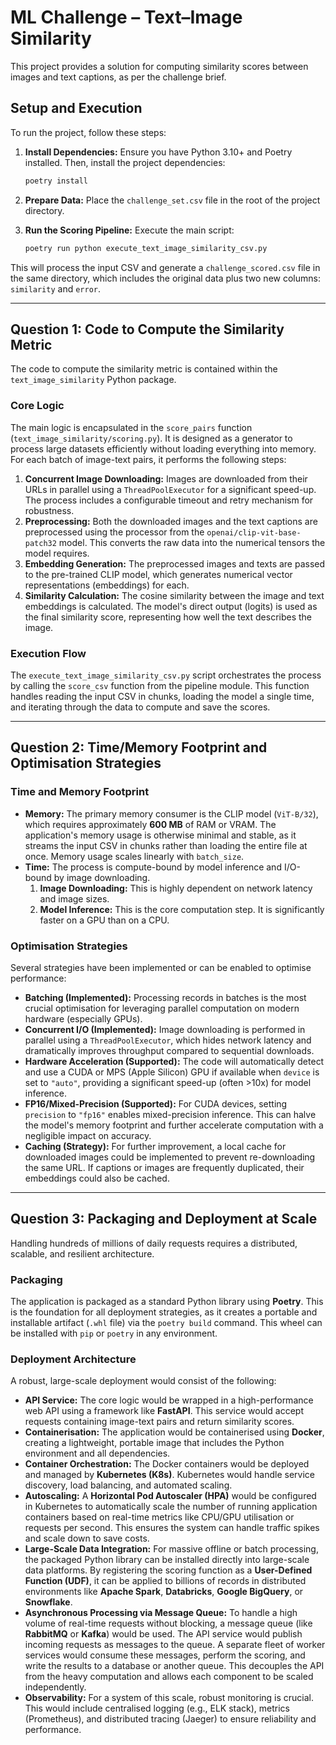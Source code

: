 # ML Challenge – Text–Image Similarity

This project provides a solution for computing similarity scores between images and text captions, as per the challenge brief.

## Setup and Execution

To run the project, follow these steps:

1.  **Install Dependencies:** Ensure you have Python 3.10+ and Poetry installed. Then, install the project dependencies:
    ```bash
    poetry install
    ```

2.  **Prepare Data:** Place the `challenge_set.csv` file in the root of the project directory.

3.  **Run the Scoring Pipeline:** Execute the main script:
    ```bash
    poetry run python execute_text_image_similarity_csv.py
    ```

This will process the input CSV and generate a `challenge_scored.csv` file in the same directory, which includes the original data plus two new columns: `similarity` and `error`.

---

## Question 1: Code to Compute the Similarity Metric

The code to compute the similarity metric is contained within the `text_image_similarity` Python package.

### Core Logic

The main logic is encapsulated in the `score_pairs` function (`text_image_similarity/scoring.py`). It is designed as a generator to process large datasets efficiently without loading everything into memory. For each batch of image-text pairs, it performs the following steps:

1.  **Concurrent Image Downloading:** Images are downloaded from their URLs in parallel using a `ThreadPoolExecutor` for a significant speed-up. The process includes a configurable timeout and retry mechanism for robustness.
2.  **Preprocessing:** Both the downloaded images and the text captions are preprocessed using the processor from the `openai/clip-vit-base-patch32` model. This converts the raw data into the numerical tensors the model requires.
3.  **Embedding Generation:** The preprocessed images and texts are passed to the pre-trained CLIP model, which generates numerical vector representations (embeddings) for each.
4.  **Similarity Calculation:** The cosine similarity between the image and text embeddings is calculated. The model's direct output (logits) is used as the final similarity score, representing how well the text describes the image.

### Execution Flow

The `execute_text_image_similarity_csv.py` script orchestrates the process by calling the `score_csv` function from the pipeline module. This function handles reading the input CSV in chunks, loading the model a single time, and iterating through the data to compute and save the scores.

---

## Question 2: Time/Memory Footprint and Optimisation Strategies

### Time and Memory Footprint

-   **Memory:** The primary memory consumer is the CLIP model (`ViT-B/32`), which requires approximately **600 MB** of RAM or VRAM. The application's memory usage is otherwise minimal and stable, as it streams the input CSV in chunks rather than loading the entire file at once. Memory usage scales linearly with `batch_size`.
-   **Time:** The process is compute-bound by model inference and I/O-bound by image downloading.
    1.  **Image Downloading:** This is highly dependent on network latency and image sizes.
    2.  **Model Inference:** This is the core computation step. It is significantly faster on a GPU than on a CPU.

### Optimisation Strategies

Several strategies have been implemented or can be enabled to optimise performance:

-   **Batching (Implemented):** Processing records in batches is the most crucial optimisation for leveraging parallel computation on modern hardware (especially GPUs).
-   **Concurrent I/O (Implemented):** Image downloading is performed in parallel using a `ThreadPoolExecutor`, which hides network latency and dramatically improves throughput compared to sequential downloads.
-   **Hardware Acceleration (Supported):** The code will automatically detect and use a CUDA or MPS (Apple Silicon) GPU if available when `device` is set to `"auto"`, providing a significant speed-up (often >10x) for model inference.
-   **FP16/Mixed-Precision (Supported):** For CUDA devices, setting `precision` to `"fp16"` enables mixed-precision inference. This can halve the model's memory footprint and further accelerate computation with a negligible impact on accuracy.
-   **Caching (Strategy):** For further improvement, a local cache for downloaded images could be implemented to prevent re-downloading the same URL. If captions or images are frequently duplicated, their embeddings could also be cached.

---

## Question 3: Packaging and Deployment at Scale

Handling hundreds of millions of daily requests requires a distributed, scalable, and resilient architecture.

### Packaging

The application is packaged as a standard Python library using **Poetry**. This is the foundation for all deployment strategies, as it creates a portable and installable artifact (`.whl` file) via the `poetry build` command. This wheel can be installed with `pip` or `poetry` in any environment.

### Deployment Architecture

A robust, large-scale deployment would consist of the following:

-   **API Service:** The core logic would be wrapped in a high-performance web API using a framework like **FastAPI**. This service would accept requests containing image-text pairs and return similarity scores.
-   **Containerisation:** The application would be containerised using **Docker**, creating a lightweight, portable image that includes the Python environment and all dependencies.
-   **Container Orchestration:** The Docker containers would be deployed and managed by **Kubernetes (K8s)**. Kubernetes would handle service discovery, load balancing, and automated scaling.
-   **Autoscaling:** A **Horizontal Pod Autoscaler (HPA)** would be configured in Kubernetes to automatically scale the number of running application containers based on real-time metrics like CPU/GPU utilisation or requests per second. This ensures the system can handle traffic spikes and scale down to save costs.
-   **Large-Scale Data Integration:** For massive offline or batch processing, the packaged Python library can be installed directly into large-scale data platforms. By registering the scoring function as a **User-Defined Function (UDF)**, it can be applied to billions of records in distributed environments like **Apache Spark**, **Databricks**, **Google BigQuery**, or **Snowflake**.
-   **Asynchronous Processing via Message Queue:** To handle a high volume of real-time requests without blocking, a message queue (like **RabbitMQ** or **Kafka**) would be used. The API service would publish incoming requests as messages to the queue. A separate fleet of worker services would consume these messages, perform the scoring, and write the results to a database or another queue. This decouples the API from the heavy computation and allows each component to be scaled independently.
-   **Observability:** For a system of this scale, robust monitoring is crucial. This would include centralised logging (e.g., ELK stack), metrics (Prometheus), and distributed tracing (Jaeger) to ensure reliability and performance.
